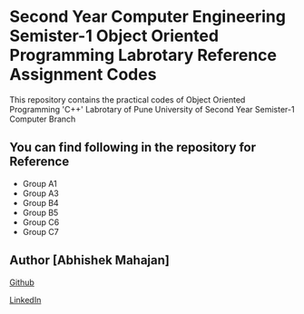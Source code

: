 # Second Year Computer Engineering Semister-1  Object Oriented Programming Labrotary Reference Assignment Codes 

This repository contains the practical codes of  Object Oriented Programming 'C++' Labrotary of Pune University of Second Year Semister-1 Computer Branch

## You can find following in the repository for Reference

- Group A1
- Group A3
- Group B4
- Group B5
- Group C6
- Group C7

## Author [Abhishek Mahajan]

[Github](https://github.com/abhishekmahajan3711)

[LinkedIn](https://www.linkedin.com/in/abhishek-mahajan-8a5a91252/)
